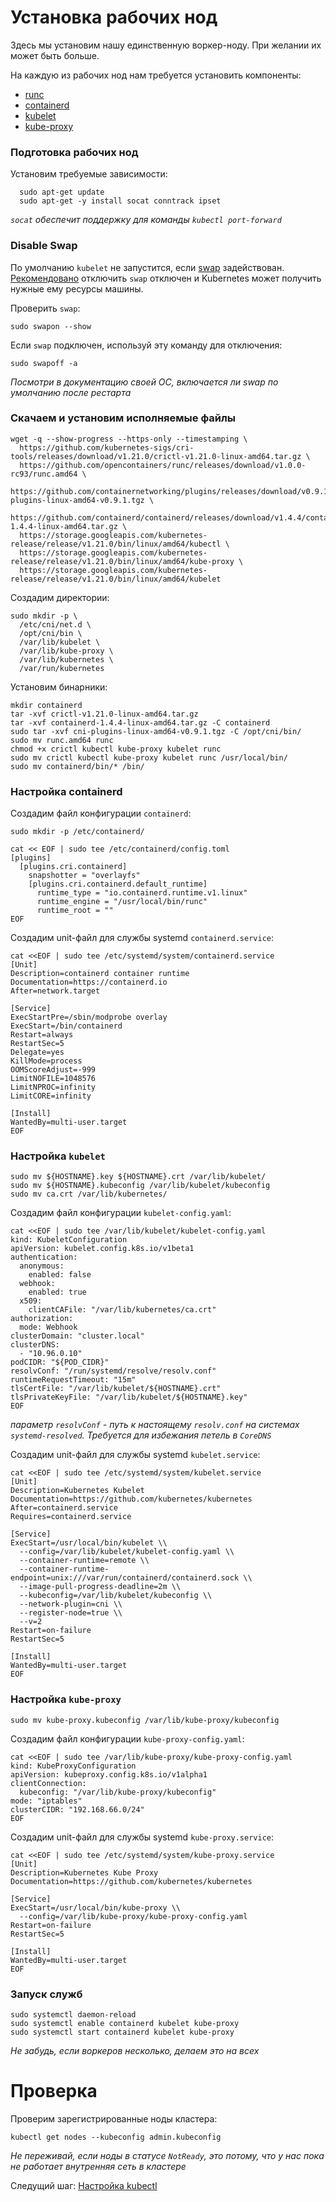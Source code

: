# Установка рабочих нод

Здесь мы установим нашу единственную воркер-ноду. При желании их может быть больше. 

На каждую из рабочих нод нам требуется установить компоненты:
- [runc](https://github.com/opencontainers/runc)
- [containerd](https://github.com/containerd/containerd)
- [kubelet](https://kubernetes.io/docs/admin/kubelet)
- [kube-proxy](https://kubernetes.io/docs/concepts/cluster-administration/proxies)


### Подготовка рабочих нод

Установим требуемые зависимости:

```
  sudo apt-get update
  sudo apt-get -y install socat conntrack ipset
```

*`socat` обеспечит поддержку для команды `kubectl port-forward`*

### Disable Swap

По умолчанию `kubelet` не запустится, если [swap](https://help.ubuntu.com/community/SwapFaq) задействован. 
[Рекомендовано](https://github.com/kubernetes/kubernetes/issues/7294) отключить `swap` отключен и Kubernetes может получить нужные ему ресурсы машины.

Проверить `swap`:

```
sudo swapon --show
```

Если `swap` подключен, используй эту команду для отключения:

```
sudo swapoff -a
```

*Посмотри в документацию своей ОС, включается ли swap по умолчанию после рестарта*

### Скачаем и установим исполняемые файлы

```
wget -q --show-progress --https-only --timestamping \
  https://github.com/kubernetes-sigs/cri-tools/releases/download/v1.21.0/crictl-v1.21.0-linux-amd64.tar.gz \
  https://github.com/opencontainers/runc/releases/download/v1.0.0-rc93/runc.amd64 \
  https://github.com/containernetworking/plugins/releases/download/v0.9.1/cni-plugins-linux-amd64-v0.9.1.tgz \
  https://github.com/containerd/containerd/releases/download/v1.4.4/containerd-1.4.4-linux-amd64.tar.gz \
  https://storage.googleapis.com/kubernetes-release/release/v1.21.0/bin/linux/amd64/kubectl \
  https://storage.googleapis.com/kubernetes-release/release/v1.21.0/bin/linux/amd64/kube-proxy \
  https://storage.googleapis.com/kubernetes-release/release/v1.21.0/bin/linux/amd64/kubelet
```

Создадим директории:

```
sudo mkdir -p \
  /etc/cni/net.d \
  /opt/cni/bin \
  /var/lib/kubelet \
  /var/lib/kube-proxy \
  /var/lib/kubernetes \
  /var/run/kubernetes
```

Установим бинарники:

```
mkdir containerd
tar -xvf crictl-v1.21.0-linux-amd64.tar.gz
tar -xvf containerd-1.4.4-linux-amd64.tar.gz -C containerd
sudo tar -xvf cni-plugins-linux-amd64-v0.9.1.tgz -C /opt/cni/bin/
sudo mv runc.amd64 runc
chmod +x crictl kubectl kube-proxy kubelet runc 
sudo mv crictl kubectl kube-proxy kubelet runc /usr/local/bin/
sudo mv containerd/bin/* /bin/
```

### Настройка containerd

Создадим файл конфигурации `containerd`:

```
sudo mkdir -p /etc/containerd/
```

```
cat << EOF | sudo tee /etc/containerd/config.toml
[plugins]
  [plugins.cri.containerd]
    snapshotter = "overlayfs"
    [plugins.cri.containerd.default_runtime]
      runtime_type = "io.containerd.runtime.v1.linux"
      runtime_engine = "/usr/local/bin/runc"
      runtime_root = ""
EOF
```

Создадим unit-файл для службы systemd `containerd.service`:

```
cat <<EOF | sudo tee /etc/systemd/system/containerd.service
[Unit]
Description=containerd container runtime
Documentation=https://containerd.io
After=network.target

[Service]
ExecStartPre=/sbin/modprobe overlay
ExecStart=/bin/containerd
Restart=always
RestartSec=5
Delegate=yes
KillMode=process
OOMScoreAdjust=-999
LimitNOFILE=1048576
LimitNPROC=infinity
LimitCORE=infinity

[Install]
WantedBy=multi-user.target
EOF
```

### Настройка `kubelet`

```
sudo mv ${HOSTNAME}.key ${HOSTNAME}.crt /var/lib/kubelet/
sudo mv ${HOSTNAME}.kubeconfig /var/lib/kubelet/kubeconfig
sudo mv ca.crt /var/lib/kubernetes/
```

Создадим файл конфигурации `kubelet-config.yaml`:

```
cat <<EOF | sudo tee /var/lib/kubelet/kubelet-config.yaml
kind: KubeletConfiguration
apiVersion: kubelet.config.k8s.io/v1beta1
authentication:
  anonymous:
    enabled: false
  webhook:
    enabled: true
  x509:
    clientCAFile: "/var/lib/kubernetes/ca.crt"
authorization:
  mode: Webhook
clusterDomain: "cluster.local"
clusterDNS:
  - "10.96.0.10"
podCIDR: "${POD_CIDR}"
resolvConf: "/run/systemd/resolve/resolv.conf"
runtimeRequestTimeout: "15m"
tlsCertFile: "/var/lib/kubelet/${HOSTNAME}.crt"
tlsPrivateKeyFile: "/var/lib/kubelet/${HOSTNAME}.key"
EOF
```

*параметр `resolvConf` - путь к настоящему `resolv.conf` на системах `systemd-resolved`. Требуется для избежания петель в `CoreDNS`*

Создадим unit-файл для службы systemd `kubelet.service`:

```
cat <<EOF | sudo tee /etc/systemd/system/kubelet.service
[Unit]
Description=Kubernetes Kubelet
Documentation=https://github.com/kubernetes/kubernetes
After=containerd.service
Requires=containerd.service

[Service]
ExecStart=/usr/local/bin/kubelet \\
  --config=/var/lib/kubelet/kubelet-config.yaml \\
  --container-runtime=remote \\
  --container-runtime-endpoint=unix:///var/run/containerd/containerd.sock \\
  --image-pull-progress-deadline=2m \\
  --kubeconfig=/var/lib/kubelet/kubeconfig \\
  --network-plugin=cni \\
  --register-node=true \\
  --v=2
Restart=on-failure
RestartSec=5

[Install]
WantedBy=multi-user.target
EOF
```

### Настройка `kube-proxy`
```
sudo mv kube-proxy.kubeconfig /var/lib/kube-proxy/kubeconfig
```

Создадим файл конфигурации `kube-proxy-config.yaml`:

```
cat <<EOF | sudo tee /var/lib/kube-proxy/kube-proxy-config.yaml
kind: KubeProxyConfiguration
apiVersion: kubeproxy.config.k8s.io/v1alpha1
clientConnection:
  kubeconfig: "/var/lib/kube-proxy/kubeconfig"
mode: "iptables"
clusterCIDR: "192.168.66.0/24"
EOF
```

Создадим unit-файл для службы systemd `kube-proxy.service`:

```
cat <<EOF | sudo tee /etc/systemd/system/kube-proxy.service
[Unit]
Description=Kubernetes Kube Proxy
Documentation=https://github.com/kubernetes/kubernetes

[Service]
ExecStart=/usr/local/bin/kube-proxy \\
  --config=/var/lib/kube-proxy/kube-proxy-config.yaml
Restart=on-failure
RestartSec=5

[Install]
WantedBy=multi-user.target
EOF
```

### Запуск служб

```
sudo systemctl daemon-reload
sudo systemctl enable containerd kubelet kube-proxy
sudo systemctl start containerd kubelet kube-proxy
```

*Не забудь, если воркеров несколько, делаем это на всех*

# Проверка

Проверим зарегистрированные ноды кластера:

```
kubectl get nodes --kubeconfig admin.kubeconfig
```

*Не переживай, если ноды в статусе `NotReady`, это потому, что у нас пока не работает внутренняя сеть в кластере*

Следущий шаг: [Настройка kubectl](https://github.com/rotoro-cloud/hardway-cluster/blob/main/steps/09-Kubectl-Access.md)
